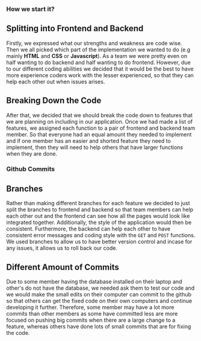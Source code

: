 ### How we start it?

## Splitting into Frontend and Backend
Firstly, we expressed what our strengths and weakness are code wise. Then we all picked which part of the implementation we wanted to do (e.g mainly **HTML** and **CSS** or **Javascript**). As a team we were pretty even on half wanting to do backend and half wanting to do frontend. However, due to our different coding abilities we decided that it would be the best to have more experience coders work with the lesser experienced, so that they can help each other out when issues arises. 

## Breaking Down the Code
After that, we decided that we should break the code down to features that we are planning on including in our application. Once we had made a list of features, we assigned each function to a pair of frontend and backend team member. So that everyone had an equal amount they needed to implement and if one member has an easier and shorted feature they need to implement, then they will need to help others that have larger functions when they are done.

### Github Commits 

## Branches
Rather than making different branches for each feature we decided to just split the branches to frontend and backend so that team members can help each other out and the frontend can see how all the pages would look like integrated together. Additionally, the style of the application would then be consistent. Furthermore, the backend can help each other to have consistent error messages and coding style with the `GET` and `POST` functions. We used branches to allow us to have better version control and incase for any issues, it allows us to roll back our code.

## Different Amount of Commits
Due to some member having the database installed on their laptop and other's do not have the database, we needed ask them to test our code and we would make the small edits on their computer can commit to the github so that others can get the fixed code on their own computers and continue developing it further. Therefore, some member may have a lot more commits than other members as some have committed less are more focused on pushing big commits when there are a large change to a feature, whereas others have done lots of small commits that are for fixing the code.

